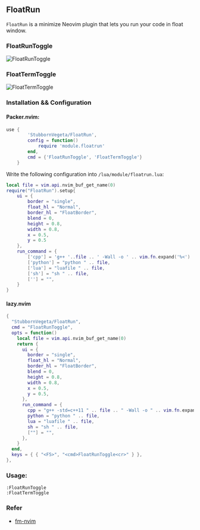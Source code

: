 ## FloatRun
`FloatRun` is a minimize Neovim plugin that lets you run your code in float window.

### FloatRunToggle
![FloatRunToggle](https://github.com/StubbornVegeta/screenshot/blob/master/FloatRunToggle.gif)

### FloatTermToggle
![FloatTermToggle](https://github.com/StubbornVegeta/screenshot/blob/master/FloatTermToggle.gif)

### Installation && Configuration
####  Packer.nvim:
```lua
use {
        'StubbornVegeta/FloatRun',
        config = function()
            require 'module.floatrun'
        end,
        cmd = {'FloatRunToggle', 'FloatTermToggle'}
    }
```

Write the following configuration into `/lua/module/floatrun.lua`:
```lua
local file = vim.api.nvim_buf_get_name(0)
require("FloatRun").setup{
    ui = {
        border = "single",
        float_hl = "Normal",
        border_hl = "FloatBorder",
        blend = 0,
        height = 0.8,
        width = 0.8,
        x = 0.5,
        y = 0.5
    },
    run_command = {
        ['cpp'] = 'g++ '..file .. ' -Wall -o ' .. vim.fn.expand('%<') .. ' && ./' .. vim.fn.expand('%<'),
        ['python'] = "python " .. file,
        ['lua'] = "luafile " .. file,
        ['sh'] = "sh " .. file,
        [''] = "",
    }
}
```

#### lazy.nvim

```lua
{
  "StubbornVegeta/FloatRun",
  cmd = "FloatRunToggle",
  opts = function()
    local file = vim.api.nvim_buf_get_name(0)
    return {
      ui = {
        border = "single",
        float_hl = "Normal",
        border_hl = "FloatBorder",
        blend = 0,
        height = 0.8,
        width = 0.8,
        x = 0.5,
        y = 0.5,
      },
      run_command = {
        cpp = "g++ -std=c++11 " .. file .. " -Wall -o " .. vim.fn.expand("%<") .. " && ./" .. vim.fn.expand("%<"),
        python = "python " .. file,
        lua = "luafile " .. file,
        sh = "sh " .. file,
        [""] = "",
      },
    }
  end,
  keys = { { "<F5>", "<cmd>FloatRunToggle<cr>" } },
},
```

### Usage:

```
:FloatRunToggle
:FloatTermToggle
```

### Refer
- [fm-nvim](https://github.com/is0n/fm-nvim/)
